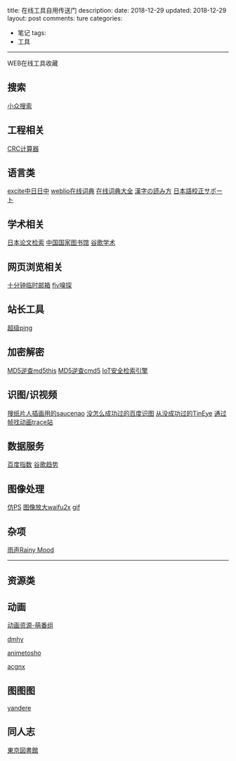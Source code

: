 title: 在线工具自用传送门
description: 
date: 2018-12-29
updated: 2018-12-29
layout: post
comments: ture
categories:
- 笔记
tags: 
- 工具
---

WEB在线工具收藏

<!--more-->

## 搜索

[小众搜索](https://bird.so/)

## 工程相关

[CRC计算器](https://www.lammertbies.nl/comm/info/crc-calculation.html)

## 语言类

[excite中日日中](https://www.excite.co.jp/world/chinese/)
[weblio在线词典](https://www.weblio.jp/)
[在线词典大全](https://kotobank.jp/dictionary/)
[漢字の読み方](https://yomikatawa.com/kanji/)
[日本語校正サポート](https://www.kiji-check.com/)

## 学术相关

[日本论文检索](https://ci.nii.ac.jp/)
[中国国家图书馆](http://www.nlc.gov.cn/)
[谷歌学术](https://scholar.google.com.hk/schhp?hl=zh-CN&as_sdt=0)

## 网页浏览相关

[十分钟临时邮箱](https://10minutemail.com)
[flv嗅探](http://www.flvcd.com/)

## 站长工具

[超级ping](http://ping.chinaz.com/)

## 加密解密

[MD5逆查md5this](http://www.md5this.com/)
[MD5逆查cmd5](https://www.cmd5.com/)
[IoT安全检索引擎](https://www.shodan.io/)

## 识图/识视频

[搜纸片人插画用的saucenao](http://saucenao.com/)
[没怎么成功过的百度识图](http://image.baidu.com/)
[从没成功过的TinEye](https://www.tineye.com/)
[通过帧找动画trace站](https://trace.moe/)

## 数据服务

[百度指数](http://index.baidu.com/)
[谷歌趋势](https://trends.google.com/trends/?hl=zh_CN)


## 图像处理

[仿PS](http://www.uupoop.com/)
[图像放大waifu2x](http://waifu2x.udp.jp/)
[gif](https://ezgif.com/)

## 杂项

[雨声Rainy Mood](http://www.rainymood.com/)


---

## 资源类

## 动画

[动画资源-萌番组](https://bangumi.moe/)

[dmhy](https://share.dmhy.org/)

[animetosho](https://animetosho.org/)

[acgnx](https://www.acgnx.se/)

## 图图图

[yandere](https://yande.re/post)

## 同人志

[東京図書館](https://www.tokyotosho.info/)
